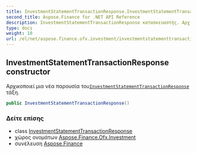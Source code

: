 ```yaml
---
title: InvestmentStatementTransactionResponse.InvestmentStatementTransactionResponse
second_title: Aspose.Finance for .NET API Reference
description: InvestmentStatementTransactionResponse κατασκευαστής. Αρχικοποιεί μια νέα παρουσία τουInvestmentStatementTransactionResponse τάξη.
type: docs
weight: 10
url: /el/net/aspose.finance.ofx.investment/investmentstatementtransactionresponse/investmentstatementtransactionresponse/
---
```

## InvestmentStatementTransactionResponse constructor

Αρχικοποιεί μια νέα παρουσία του[`InvestmentStatementTransactionResponse`](../) τάξη.

```csharp
public InvestmentStatementTransactionResponse()
```

### Δείτε επίσης

* class [InvestmentStatementTransactionResponse](../)
* χώρος ονομάτων [Aspose.Finance.Ofx.Investment](../../investmentstatementtransactionresponse/)
* συνέλευση [Aspose.Finance](../../../)


